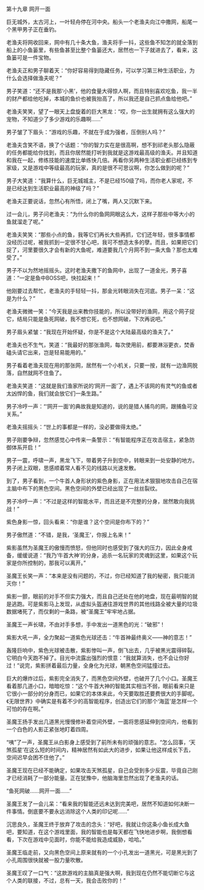 第十九章 网开一面


巨无城外，太古河上，一叶轻舟停在河中央。船头一个老渔夫向江中撒网，船尾一个黑甲男子正在垂钓。

老渔夫将网收回来，网中有几十条大鱼，渔夫将手一抖，这些鱼不知怎的就全落到船上的小鱼篓里，有些鱼甚至比整个鱼篓还大，居然也一下子就进去了，看来，这鱼篓可是一件宝物。

老渔夫正和男子聊着天：“你好容易得到隐藏任务，可以学习第三种生活职业，为什么会选择做渔夫呢？”

男子笑道：“还不是我那‘小黑’，他的食量大得惊人啊，而且特别喜欢吃鱼，我一半的财产都给他吃掉，本城的鱼价也被我抬高了，所以我还是自己抓点鱼给他吧。”

老渔夫笑笑，望了一眼天上盘旋着的巨大黑龙：“哎，你一出生就拥有这么强大的宠物，不知道少了多少游戏的乐趣啊……”

男子皱了下眉头：“游戏的乐趣，不就在于成为强者，压倒别人吗？”

老渔夫含笑不语，换了个话题：“你的智力实在是很高啊，想不到祁老头那么隐蔽的任务都能给你找到，而且你居然能打听到我就是这游戏最高级的渔夫。并且知道和我在一起，修练技能的速度比单练快几倍。再看你另两种生活职业都已经练到专家级，又是游戏中等级最高的玩家，真的是很不可思议啊，你怎么做到的呢？”

男子大笑道：“我算什么，巨无城城主，不是已经150级了吗，而你老人家呢，不是已经达到生活职业最高的神级了吗？”

老渔夫正要说话，忽然心有所悟，闭上了嘴，两人又沉默下来。

过一会儿，男子问老渔夫：“为什么你的鱼网网眼这么大，这样子那些中等大小的鱼就溜走了呢。”

老渔夫笑笑：“那些小点的鱼，我等它们再长大些再抓，它们还年轻，很多事情都没经历过呢，被我抓到一定很不甘心吧，我可不想造太多的孽。而且，如果把它们捉了，河里要很久才会有新的大鱼呢，难道要我几个月网不到一条大鱼？那也太难受了。”

男子不以为然地摇摇头。这时老渔夫撒下的鱼网中，出现了一道金光，男子喜道：“一定是鱼中BOSS吧，快拉起来！”

他刚要过去帮忙，老渔夫的手轻轻一抖，那金光转眼消失在河底。男子一呆：“这是为什么？”

老渔夫微微一笑：“今天我是出来教你技能的，所以没带好的渔网，用这个网子捉它，结局只能是鱼死网破，我不想它死，也不想网破，下次再说吧。”

男子眉头紧皱：“我现在开始怀疑，你是不是这个大陆最高级的渔夫了。”

老渔夫也不生气，笑道：“我最好的那张渔网，每次使用前，都要淋浴更衣，焚香磕头请它出来，岂是轻易能用的。”

男子看着老渔夫现在用的那张网，居然有一个小机关，只要一按，就有一边渔网脱落，自然就网不住鱼了。

老渔夫笑道：“这就是我们渔家所说的‘网开一面’了，遇上不该网的有灵气的鱼或者太凶悍的鱼，我们就会放它们一条生路。”

男子冷哼一声：“‘网开一面’的典故我是知道的，说的是猎人捕鸟的网，跟捕鱼可没关系。”

老渔夫摇摇头：“世上的事都是一样的，没必要做得太绝。”

男子刚要争辩，忽然感觉心中传来一条警示：“有智能程序正在攻击宿主，紧急防御体系开启！”

男子一震，呼啸一声，黑龙飞下，带着男子升到空中，转眼来到一处安静的地方。男子闭上双眼，思感顺着常人看不见的线路以光速发散。

到了，男子看到，一个牛首人身形状的紫色身影，正在用法术狠狠地攻击自己在宿主脑中布下的黑色空间。黑色空间的外壁已经出现了一丝丝裂纹。

男子冷哼一声：“不过是这样的智能水平，而且还是不完整的分身，居然敢向我挑战！”

紫色身影一惊，回头看来：“你是谁？这个空间是你布下的？”

男子傲然道：“不错，是我，‘圣魔王’，你报上名来！”

紫影虽然为圣魔王的傲慢而愤怒，但他同时也感受到了强大的压力，因此全身戒备，缓缓说道：“我乃‘牛首大神’的分身，追杀一名玩家的灵魂到这里，如果这个玩家是你所控制的，那我可以离开。”

圣魔王长笑一声：“本来是没有问题的，不过，你已经知道了我的秘密，我只能消灭你！”

紫影一颤，眼前的对手不但实力强大，而且自己还处在他的地盘，现在最明智的就是逃跑。可是紫影马上发现，从虚拟头盔通往游戏世界的其他线路全被大量的垃圾数据堵死了，而仅剩的一条路，被“圣魔王”牢牢地占据。

圣魔王一声长啸，不由对手多想，手中发出一道黑色的光：“破邪”！

紫影大吼一声，全力聚起一道紫色光球还击：“牛首神最终奥义——神的意志！”

轰隆巨响中，紫色光球被击散，紫影惨叫一声，倒飞出去，几乎被黑光震得碎裂。它明白今天跑不掉了。目光中流露出强烈的恨意：“我就算消失，也不会让你好过！”说完，紫影拼着最后力量，全身化为光球，朝黑色空间猛撞过去。

巨大的爆炸过后，紫影完全消失了，而黑色空间外壁，也破开了几个小口。圣魔王看着那几道小口，暗暗吃惊：“这个牛首大神的智能其实相当不弱，眼前看来只是它很小一部分的分身而已，如果它的本体来此，今天要取胜还要费很大的手脚呢。《无限世界》中确实是有着不少的高智能程序，创造出它们的那个‘海蓝’是怎样一个可怕的存在啊。”

圣魔王扬手发出几道黑光慢慢修补着空间外壁，一面将思感延伸到空间内，他看到一个白色的人影正紧张地盯着四周。

“咦”了一声，圣魔王从白影身上感受到了前所未有的顽强的意志。“怎么回事，‘天煞孤星’在这么短的时间内，精神居然有如此大的进步，如果让他这样成长下去，空间迟早会困不住他了。”

圣魔王现在已经不能确定，如果攻击天煞孤星，自己会受到多少反震，毕竟自己刚才已经消耗了一部分能量。正在犹豫中，他脑海里忽然出现了老渔夫的话。

“鱼死网破……网开一面……”

圣魔王发了一会儿呆：“看来我的智能还远未达到完美吧，居然不知道如何决断一件事情。倒底要不要永远消除这个人类的印记呢……”

沉思良久，圣魔王终于放弃了攻击的念头：“好吧，我就让你这条小鱼长成大鱼吧，要知道，在这个游戏里面，我的智能也是每天都在飞快地进步啊，我倒想看看，下次在游戏中见面时，你能不能给我造成威胁，哈哈。”

圣魔王临走前，又向黑色空间上原来就有的一个小孔发出一道黑光，可是黑光到了小孔周围很快就被一股力量吹散。

圣魔王叹了一口气：“这款游戏的主脑真是强大啊，我到现在仍然不能切断它与这个人类的联接，不过，总有一天，我会击败你的！”






